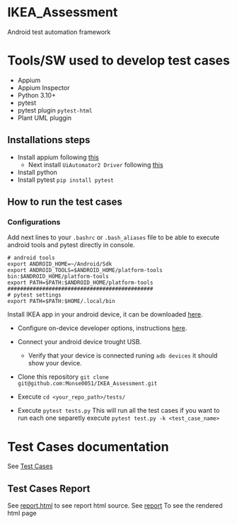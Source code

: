# IKEA_Assessment
Android test automation framework

# Tools/SW used to develop test cases
* Appium
* Appium Inspector
* Python 3.10+
* pytest
* pytest plugin `pytest-html`
* Plant UML pluggin

## Installations steps
* Install appium following [this](https://appium.io/docs/en/latest/quickstart/install/)
  * Next install `UiAutomator2 Driver` following [this](https://appium.io/docs/en/latest/quickstart/uiauto2-driver/)
* Install python
* Install pytest `pip install pytest`

## How to run the test cases
### Configurations
Add next lines to your `.bashrc` or `.bash_aliases` file to be able to execute android tools and pytest directly in console. 
```
# android tools
export ANDROID_HOME=~/Android/Sdk
export ANDROID_TOOLS=$ANDROID_HOME/platform-tools
bin:$ANDROID_HOME/platform-tools
export PATH=$PATH:$ANDROID_HOME/platform-tools
##############################################
# pytest settings
export PATH=$PATH:$HOME/.local/bin
```
Install IKEA app in your android device, it can be downloaded [here](https://play.google.com/store/apps/details?id=com.ikea.inter.homesmart.system2&pcampaignid=web_share).

* Configure on-device developer options, instructions [here](https://developer.android.com/studio/debug/dev-options).

* Connect your android device trought USB.
    * Verify that your device is connected runing `adb devices` it should show your device.

* Clone this repository `git clone git@github.com:Monse0051/IKEA_Assessment.git`

* Execute `cd <your_repo_path>/tests/`

* Execute `pytest tests.py` This will run all the test cases if you want to run each one separetly execute `pytest test.py -k <test_case_name>` 


# Test Cases documentation
See [Test Cases](./docs/test_cases.md)

## Test Cases Report

See [report.html](./tests/logs/report.html) to see report html source.
See [report](https://github.com/Monse0051/IKEA_Assessment/blob/main/tests/logs/report.html) To see the rendered html page
